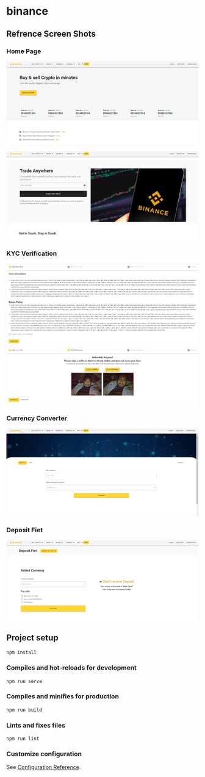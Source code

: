 # binance

##  Refrence Screen Shots 
###  Home Page
![ ](./src/assets/readmeImage/HomePage.png)

![ ](./src/assets/readmeImage/Home1.png)

### KYC Verification 
![ ](./src/assets/readmeImage/KYC1.png)
![ ](./src/assets/readmeImage/kycImageCapture.png)

### Currency Converter
![ ](./src/assets/readmeImage/currencyconverter.png)

### Deposit Fiet
![ ](./src/assets/readmeImage/DepositFiet.png)


## Project setup
```
npm install
```

### Compiles and hot-reloads for development
```
npm run serve
```

### Compiles and minifies for production
```
npm run build
```

### Lints and fixes files
```
npm run lint
```

### Customize configuration
See [Configuration Reference](https://cli.vuejs.org/config/).
